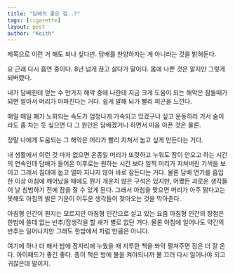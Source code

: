 ```yaml
---
title: "담배의 좋은 점..?"
tags: [cigarette]
layout: post
author: "Keith"
---
```


제목으로 이런 거 해도 되나 싶다만. 담배를 찬양하자는 게 아니라는 것을 밝혀둔다.

요 근래 다시 흡연 중이다. 8년 넘게 끊고 살다가 말이다. 몸에 나쁜 것은 알지만 그렇게 되버렸다.

내가 담배한테 얻는 수 만가지 해악 중에 나한테 지금 크게 도움이 되는 해악은 잠들때가 되면 알아서 머리가 아파진다는 거다. 쉽게 말해 뇌가 빨리 피곤을 느낀다.

매일 매일 폐가 노화되는 속도가 엄청나게 가속되고 있겠구나 싶고 운동하러 가서 숨이라도 좀 차는 듯 싶으면 다 그 원인은 담배겠거니 하면서 마음 아픈 것은 물론.

정말 나에게 도움되는 그 해악은 머리가 빨리 지쳐서 눕고 싶게 만든다는 거다. 

내 생활에서 이런 것 마저 없으면 온종일 머리가 또렷하고 누워도 잠이 안오고 하는 시간의 연속인데 담배가 들어온 이후로는 원하는 시간 보다 일찍 머리가 지쳐버린 기색을 보이고 그래서 침대에 눕고 얼마 지나지 않아 바로 잠든다는 거다. 물론 담배 연기를 흡입한 이상 아침에 깨어났을 때에도 뭔가 개운치 않은 구석은 있지만, 어쨌든 괴로운 생각들이 날 침범하기 전에 잠을 잘 수 있게 된다. 그래서 아침을 맞으면 머리가 아주 맑다고는 못해도 아침의 밝은 기운이 어두운 생각들이 찾아오는 것을 막아준다.

아침형 인간이 뭔지는 모르지만 아침형 인간으로 살고 있는 요즘 아침형 인간의 장점은 한밤에 쓸데 없는 반추/잡생각을 할 새가 별로 없단 거다. 물론 아침에 일어나도 약간의 반추는 일어나지만 그래도 한밤에서 처럼 만큼은 아니다. 

여기에 하나 더 해서 밤에 잠자리에 누웠을 때 지루한 책을 똬악 펼쳐주면 잠은 더 잘 온다. 아이패드가 좋긴 좋다. 종이 책은 방에 불을 켜야되니까 불 끄러 다시 일어나야 되고 귀찮은데 말이지.


